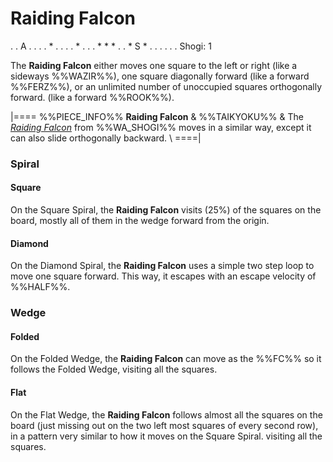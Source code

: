 # Raiding Falcon

<div class = "movement">
. . A . . 
. . * . . 
. . * . . 
. * * * . 
. * S * . 
. . . . . 
Shogi: 1
</div>

The **Raiding Falcon** either moves one square to the left or right
(like a sideways %%WAZIR%%), one square diagonally
forward (like a forward %%FERZ%%), or an unlimited
number of unoccupied squares orthogonally forward.
(like a forward %%ROOK%%).

|====
%%PIECE_INFO%%
  **Raiding Falcon**
& %%TAIKYOKU%%
& The [*Raiding Falcon*](raiding_falcon.html) from %%WA_SHOGI%% moves
  in a similar way, except it can also slide orthogonally backward. \\
====|

### Spiral

#### Square

On the Square Spiral, the **Raiding Falcon** visits \(25\%\) of the
squares on the board, mostly all of them in the wedge forward from
the origin.

#### Diamond

On the Diamond Spiral, the **Raiding Falcon** uses a simple two step loop
to move one square forward. This way, it escapes with an escape
velocity of %%HALF%%.

### Wedge

#### Folded

On the Folded Wedge, the **Raiding Falcon** can move as the %%FC%%
so it follows the Folded Wedge, visiting all the squares.

#### Flat

On the Flat Wedge, the **Raiding Falcon** follows almost all the squares
on the board (just missing out on the two left most squares of every
second row), in a pattern very similar to how it moves on the
Square Spiral.
visiting all the squares.
